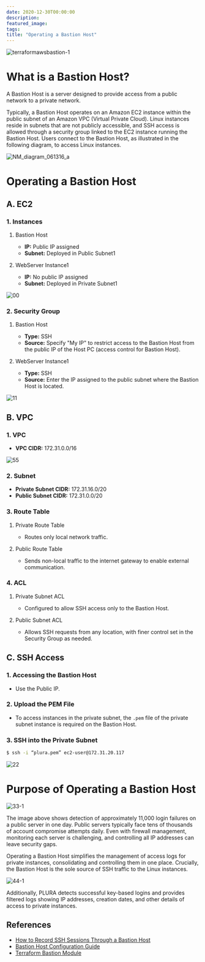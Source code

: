 ```yaml
---
date: 2020-12-30T00:00:00
description: 
featured_image: 
tags: 
title: "Operating a Bastion Host"
---
```


![terraformawsbastion-1](https://github.com/user-attachments/assets/15b39548-c2ed-43fe-86f4-e4335f39f88d)

# What is a Bastion Host?
A Bastion Host is a server designed to provide access from a public network to a private network.

Typically, a Bastion Host operates on an Amazon EC2 instance within the public subnet of an Amazon VPC (Virtual Private Cloud). Linux instances reside in subnets that are not publicly accessible, and SSH access is allowed through a security group linked to the EC2 instance running the Bastion Host. Users connect to the Bastion Host, as illustrated in the following diagram, to access Linux instances.

![NM_diagram_061316_a](https://github.com/user-attachments/assets/0972fe30-7d5e-4e92-a1a5-81d603a1e4e0)

# Operating a Bastion Host
## A. EC2
### 1. Instances
1) Bastion Host  
   - **IP:** Public IP assigned  
   - **Subnet:** Deployed in Public Subnet1  

2) WebServer Instance1  
   - **IP:** No public IP assigned  
   - **Subnet:** Deployed in Private Subnet1  

![00](https://github.com/user-attachments/assets/abec3ff3-5c70-461e-be3d-a6c6de9db1b8)

### 2. Security Group
1) Bastion Host  
   - **Type:** SSH  
   - **Source:** Specify "My IP" to restrict access to the Bastion Host from the public IP of the Host PC (access control for Bastion Host).  

2) WebServer Instance1  
   - **Type:** SSH  
   - **Source:** Enter the IP assigned to the public subnet where the Bastion Host is located.  

![11](https://github.com/user-attachments/assets/d8ebbe8a-1fcf-4256-8ede-49b746b4afa1)

## B. VPC
### 1. VPC
   - **VPC CIDR:** 172.31.0.0/16  

![55](https://github.com/user-attachments/assets/d27ef032-09be-41ca-8049-a8dc95e301b7)

### 2. Subnet
   - **Private Subnet CIDR:** 172.31.16.0/20  
   - **Public Subnet CIDR:** 172.31.0.0/20  

### 3. Route Table
1) Private Route Table  
   - Routes only local network traffic.  

2) Public Route Table  
   - Sends non-local traffic to the internet gateway to enable external communication.  

### 4. ACL
1) Private Subnet ACL  
   - Configured to allow SSH access only to the Bastion Host.  

2) Public Subnet ACL  
   - Allows SSH requests from any location, with finer control set in the Security Group as needed.  

## C. SSH Access
### 1. Accessing the Bastion Host  
   - Use the Public IP.  

### 2. Upload the PEM File  
   - To access instances in the private subnet, the `.pem` file of the private subnet instance is required on the Bastion Host.  

### 3. SSH into the Private Subnet  
   ```bash
   $ ssh -i “plura.pem” ec2-user@172.31.20.117
   ```

![22](https://github.com/user-attachments/assets/c76591b9-caf7-474d-9445-3d7e8425ff34)

# Purpose of Operating a Bastion Host

![33-1](https://github.com/user-attachments/assets/c3f207b3-abf3-4abb-b44f-72d750646247)

The image above shows detection of approximately 11,000 login failures on a public server in one day. Public servers typically face tens of thousands of account compromise attempts daily. Even with firewall management, monitoring each server is challenging, and controlling all IP addresses can leave security gaps.

Operating a Bastion Host simplifies the management of access logs for private instances, consolidating and controlling them in one place. Crucially, the Bastion Host is the sole source of SSH traffic to the Linux instances.

![44-1](https://github.com/user-attachments/assets/07a841a2-7b47-48c7-b254-d244842407ad)

Additionally, PLURA detects successful key-based logins and provides filtered logs showing IP addresses, creation dates, and other details of access to private instances.

## References
- [How to Record SSH Sessions Through a Bastion Host](https://aws.amazon.com/ko/blogs/security/how-to-record-ssh-sessions-established-through-a-bastion-host/)  
- [Bastion Host Configuration Guide](https://galid1.tistory.com/365)  
- [Terraform Bastion Module](https://registry.terraform.io/modules/Guimove/bastion/aws/latest)  

